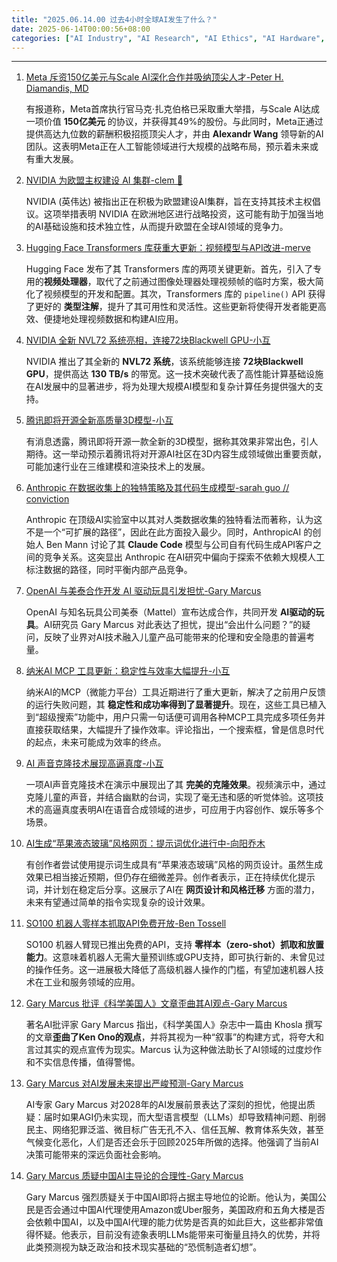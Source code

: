 ```yaml
---
title: "2025.06.14.00 过去4小时全球AI发生了什么？"
date: 2025-06-14T00:00:56+08:00
categories: ["AI Industry", "AI Research", "AI Ethics", "AI Hardware", "Software Development"]
---
```


---

1.  [Meta 斥资150亿美元与Scale AI深化合作并吸纳顶尖人才-Peter H. Diamandis, MD](https://x.com/PeterDiamandis/status/1933540748357431448)

    有报道称，Meta首席执行官马克·扎克伯格已采取重大举措，与Scale AI达成一项价值 **150亿美元** 的协议，并获得其49%的股份。与此同时，Meta正通过提供高达九位数的薪酬积极招揽顶尖人才，并由 **Alexandr Wang** 领导新的AI团队。这表明Meta正在人工智能领域进行大规模的战略布局，预示着未来或有重大发展。

2.  [NVIDIA 为欧盟主权建设 AI 集群-clem 🤗](https://x.com/ClementDelangue/status/1933543078154862656)

    NVIDIA (英伟达) 被指出正在积极为欧盟建设AI集群，旨在支持其技术主权倡议。这项举措表明 NVIDIA 在欧洲地区进行战略投资，这可能有助于加强当地的AI基础设施和技术独立性，从而提升欧盟在全球AI领域的竞争力。

3.  [Hugging Face Transformers 库获重大更新：视频模型与API改进-merve](https://x.com/mervenoyann/status/1933531588811501884)

    Hugging Face 发布了其 Transformers 库的两项关键更新。首先，引入了专用的**视频处理器**，取代了之前通过图像处理器处理视频帧的临时方案，极大简化了视频模型的开发和配置。其次，Transformers 库的 `pipeline()` API 获得了更好的 **类型注解**，提升了其可用性和灵活性。这些更新将使得开发者能更高效、便捷地处理视频数据和构建AI应用。

4.  [NVIDIA 全新 NVL72 系统亮相，连接72块Blackwell GPU-小互](https://x.com/imxiaohu/status/1933524998217740758)

    NVIDIA 推出了其全新的 **NVL72 系统**，该系统能够连接 **72块Blackwell GPU**，提供高达 **130 TB/s** 的带宽。这一技术突破代表了高性能计算基础设施在AI发展中的显著进步，将为处理大规模AI模型和复杂计算任务提供强大的支持。

5.  [腾讯即将开源全新高质量3D模型-小互](https://x.com/imxiaohu/status/1933522145554170168)

    有消息透露，腾讯即将开源一款全新的3D模型，据称其效果非常出色，引人期待。这一举动预示着腾讯将对开源AI社区在3D内容生成领域做出重要贡献，可能加速行业在三维建模和渲染技术上的发展。

6.  [Anthropic 在数据收集上的独特策略及其代码生成模型-sarah guo // conviction](https://x.com/saranormous/status/1933514767534338311)

    Anthropic 在顶级AI实验室中以其对人类数据收集的独特看法而著称，认为这不是一个“可扩展的路径”，因此在此方面投入最少。同时，AnthropicAI 的创始人 Ben Mann 讨论了其 **Claude Code** 模型与公司自有代码生成API客户之间的竞争关系。这突显出 Anthropic 在AI研究中偏向于探索不依赖大规模人工标注数据的路径，同时平衡内部产品竞争。

7.  [OpenAI 与美泰合作开发 AI 驱动玩具引发担忧-Gary Marcus](https://x.com/GaryMarcus/status/1933516805047501306)

    OpenAI 与知名玩具公司美泰（Mattel）宣布达成合作，共同开发 **AI驱动的玩具**。AI研究员 Gary Marcus 对此表达了担忧，提出“会出什么问题？”的疑问，反映了业界对AI技术融入儿童产品可能带来的伦理和安全隐患的普遍考量。

8.  [纳米AI MCP 工具更新：稳定性与效率大幅提升-小互](https://x.com/imxiaohu/status/1933512041924604412)

    纳米AI的MCP（微能力平台）工具近期进行了重大更新，解决了之前用户反馈的运行失败问题，其 **稳定性和成功率得到了显著提升**。现在，这些工具已植入到“超级搜索”功能中，用户只需一句话便可调用各种MCP工具完成多项任务并直接获取结果，大幅提升了操作效率。评论指出，一个搜索框，曾是信息时代的起点，未来可能成为效率的终点。

9.  [AI 声音克隆技术展现高逼真度-小互](https://x.com/imxiaohu/status/1933532420084744401)

    一项AI声音克隆技术在演示中展现出了其 **完美的克隆效果**。视频演示中，通过克隆儿童的声音，并结合幽默的台词，实现了毫无违和感的听觉体验。这项技术的高逼真度表明AI在语音合成领域的进步，可应用于内容创作、娱乐等多个场景。

10. [AI生成“苹果液态玻璃”风格网页：提示词优化进行中-向阳乔木](https://x.com/vista8/status/1933530026257129625)

    有创作者尝试使用提示词生成具有“苹果液态玻璃”风格的网页设计。虽然生成效果已相当接近预期，但仍存在细微差异。创作者表示，正在持续优化提示词，并计划在稳定后分享。这展示了AI在 **网页设计和风格迁移** 方面的潜力，未来有望通过简单的指令实现复杂的设计效果。

11. [SO100 机器人零样本抓取API免费开放-Ben Tossell](https://x.com/bentossell/status/1933495093379391716)

    SO100 机器人臂现已推出免费的API，支持 **零样本（zero-shot）抓取和放置能力**。这意味着机器人无需大量预训练或GPU支持，即可执行新的、未曾见过的操作任务。这一进展极大降低了高级机器人操作的门槛，有望加速机器人技术在工业和服务领域的应用。

12. [Gary Marcus 批评《科学美国人》文章歪曲其AI观点-Gary Marcus](https://x.com/GaryMarcus/status/1933543896317112517)

    著名AI批评家 Gary Marcus 指出，《科学美国人》杂志中一篇由 Khosla 撰写的文章**歪曲了Ken Ono的观点**，并将其视为一种“叙事”的构建方式，将夸大和言过其实的观点宣传为现实。Marcus 认为这种做法助长了AI领域的过度炒作和不实信息传播，值得警惕。

13. [Gary Marcus 对AI发展未来提出严峻预测-Gary Marcus](https://x.com/GaryMarcus/status/1933537718455447853)

    AI专家 Gary Marcus 对2028年的AI发展前景表达了深刻的担忧，他提出质疑：届时如果AGI仍未实现，而大型语言模型（LLMs）却导致精神问题、削弱民主、网络犯罪泛滥、微目标广告无孔不入、信任瓦解、教育体系失效，甚至气候变化恶化，人们是否还会乐于回顾2025年所做的选择。他强调了当前AI决策可能带来的深远负面社会影响。

14. [Gary Marcus 质疑中国AI主导论的合理性-Gary Marcus](https://x.com/GaryMarcus/status/1933534984360636732)

    Gary Marcus 强烈质疑关于中国AI即将占据主导地位的论断。他认为，美国公民是否会通过中国AI代理使用Amazon或Uber服务，美国政府和五角大楼是否会依赖中国AI，以及中国AI代理的能力优势是否真的如此巨大，这些都非常值得怀疑。他表示，目前没有迹象表明LLMs能带来可衡量且持久的优势，并将此类预测视为缺乏政治和技术现实基础的“恐慌制造者幻想”。